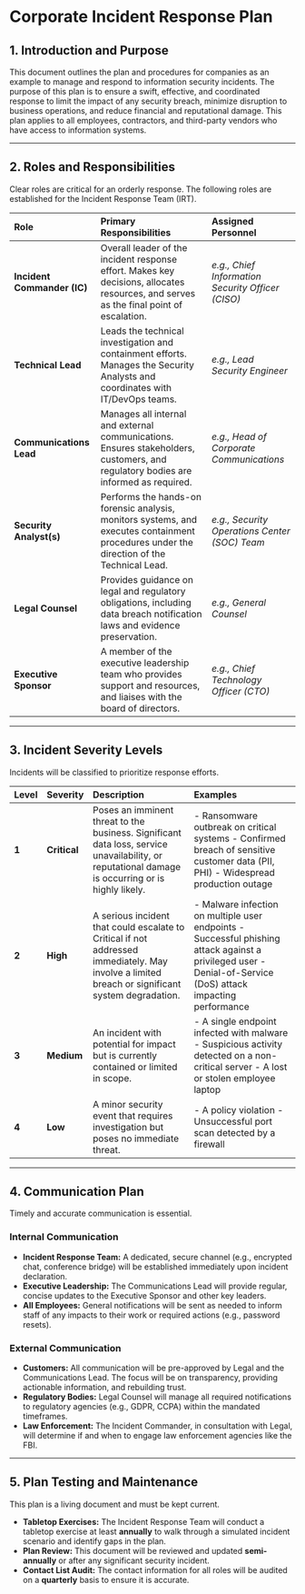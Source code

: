 # Corporate Incident Response Plan

## 1. Introduction and Purpose

This document outlines the plan and procedures for companies as an example to manage and respond to information security incidents. The purpose of this plan is to ensure a swift, effective, and coordinated response to limit the impact of any security breach, minimize disruption to business operations, and reduce financial and reputational damage. This plan applies to all employees, contractors, and third-party vendors who have access to information systems.

---

## 2. Roles and Responsibilities

Clear roles are critical for an orderly response. The following roles are established for the Incident Response Team (IRT).

| Role | Primary Responsibilities | Assigned Personnel |
| :--- | :--- | :--- |
| **Incident Commander (IC)** | Overall leader of the incident response effort. Makes key decisions, allocates resources, and serves as the final point of escalation. | *e.g., Chief Information Security Officer (CISO)* |
| **Technical Lead** | Leads the technical investigation and containment efforts. Manages the Security Analysts and coordinates with IT/DevOps teams. | *e.g., Lead Security Engineer* |
| **Communications Lead** | Manages all internal and external communications. Ensures stakeholders, customers, and regulatory bodies are informed as required. | *e.g., Head of Corporate Communications* |
| **Security Analyst(s)** | Performs the hands-on forensic analysis, monitors systems, and executes containment procedures under the direction of the Technical Lead. | *e.g., Security Operations Center (SOC) Team* |
| **Legal Counsel** | Provides guidance on legal and regulatory obligations, including data breach notification laws and evidence preservation. | *e.g., General Counsel* |
| **Executive Sponsor** | A member of the executive leadership team who provides support and resources, and liaises with the board of directors. | *e.g., Chief Technology Officer (CTO)* |

---

## 3. Incident Severity Levels

Incidents will be classified to prioritize response efforts.

| Level | Severity | Description | Examples |
| :--- | :--- | :--- | :--- |
| **1** | **Critical** | Poses an imminent threat to the business. Significant data loss, service unavailability, or reputational damage is occurring or is highly likely. | - Ransomware outbreak on critical systems - Confirmed breach of sensitive customer data (PII, PHI) - Widespread production outage |
| **2** | **High** | A serious incident that could escalate to Critical if not addressed immediately. May involve a limited breach or significant system degradation. | - Malware infection on multiple user endpoints - Successful phishing attack against a privileged user - Denial-of-Service (DoS) attack impacting performance |
| **3** | **Medium** | An incident with potential for impact but is currently contained or limited in scope. | - A single endpoint infected with malware - Suspicious activity detected on a non-critical server - A lost or stolen employee laptop |
| **4** | **Low** | A minor security event that requires investigation but poses no immediate threat. | - A policy violation - Unsuccessful port scan detected by a firewall |

---

## 4. Communication Plan

Timely and accurate communication is essential.

### Internal Communication

* **Incident Response Team:** A dedicated, secure channel (e.g., encrypted chat, conference bridge) will be established immediately upon incident declaration.
* **Executive Leadership:** The Communications Lead will provide regular, concise updates to the Executive Sponsor and other key leaders.
* **All Employees:** General notifications will be sent as needed to inform staff of any impacts to their work or required actions (e.g., password resets).

### External Communication

* **Customers:** All communication will be pre-approved by Legal and the Communications Lead. The focus will be on transparency, providing actionable information, and rebuilding trust.
* **Regulatory Bodies:** Legal Counsel will manage all required notifications to regulatory agencies (e.g., GDPR, CCPA) within the mandated timeframes.
* **Law Enforcement:** The Incident Commander, in consultation with Legal, will determine if and when to engage law enforcement agencies like the FBI.

---

## 5. Plan Testing and Maintenance

This plan is a living document and must be kept current.

* **Tabletop Exercises:** The Incident Response Team will conduct a tabletop exercise at least **annually** to walk through a simulated incident scenario and identify gaps in the plan.
* **Plan Review:** This document will be reviewed and updated **semi-annually** or after any significant security incident.
* **Contact List Audit:** The contact information for all roles will be audited on a **quarterly** basis to ensure it is accurate.
